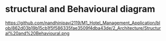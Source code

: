 # structural and Behavioural diagram
https://github.com/nandhinipavi2119/M1_Hotel_Management_Application/blob/862d03b19b15cb1f5f586335fae3509f4dba43de/2_Architecture/Structural%20and%20Behavioural.png

